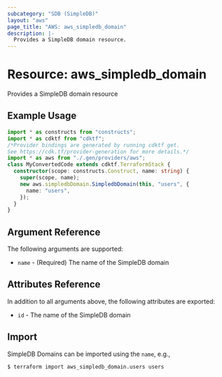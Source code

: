 ```yaml
---
subcategory: "SDB (SimpleDB)"
layout: "aws"
page_title: "AWS: aws_simpledb_domain"
description: |-
  Provides a SimpleDB domain resource.
---
```


# Resource: aws_simpledb_domain

Provides a SimpleDB domain resource

## Example Usage

```typescript
import * as constructs from "constructs";
import * as cdktf from "cdktf";
/*Provider bindings are generated by running cdktf get.
See https://cdk.tf/provider-generation for more details.*/
import * as aws from "./.gen/providers/aws";
class MyConvertedCode extends cdktf.TerraformStack {
  constructor(scope: constructs.Construct, name: string) {
    super(scope, name);
    new aws.simpledbDomain.SimpledbDomain(this, "users", {
      name: "users",
    });
  }
}

```

## Argument Reference

The following arguments are supported:

* `name` - (Required) The name of the SimpleDB domain

## Attributes Reference

In addition to all arguments above, the following attributes are exported:

* `id` - The name of the SimpleDB domain

## Import

SimpleDB Domains can be imported using the `name`, e.g.,

```
$ terraform import aws_simpledb_domain.users users
```

<!-- cache-key: cdktf-0.17.0-pre.15 input-9dafae87fa76bc22e74d159369d7123145e73534fb645054906686a0f3a004a2 -->